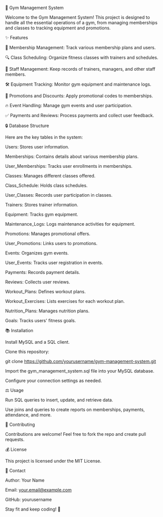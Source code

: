 💪 Gym Management System

Welcome to the Gym Management System! This project is designed to handle all the essential operations of a gym, from managing memberships and classes to tracking equipment and promotions.

✨ Features

📅 Membership Management: Track various membership plans and users.

🔍 Class Scheduling: Organize fitness classes with trainers and schedules.

💼 Staff Management: Keep records of trainers, managers, and other staff members.

🛠️ Equipment Tracking: Monitor gym equipment and maintenance logs.

🔮 Promotions and Discounts: Apply promotional codes to memberships.

🔥 Event Handling: Manage gym events and user participation.

✅ Payments and Reviews: Process payments and collect user feedback.

🔒 Database Structure

Here are the key tables in the system:

Users: Stores user information.

Memberships: Contains details about various membership plans.

User_Memberships: Tracks user enrollments in memberships.

Classes: Manages different classes offered.

Class_Schedule: Holds class schedules.

User_Classes: Records user participation in classes.

Trainers: Stores trainer information.

Equipment: Tracks gym equipment.

Maintenance_Logs: Logs maintenance activities for equipment.

Promotions: Manages promotional offers.

User_Promotions: Links users to promotions.

Events: Organizes gym events.

User_Events: Tracks user registration in events.

Payments: Records payment details.

Reviews: Collects user reviews.

Workout_Plans: Defines workout plans.

Workout_Exercises: Lists exercises for each workout plan.

Nutrition_Plans: Manages nutrition plans.

Goals: Tracks users' fitness goals.

📚 Installation

Install MySQL and a SQL client.

Clone this repository:

git clone https://github.com/yourusername/gym-management-system.git

Import the gym_management_system.sql file into your MySQL database.

Configure your connection settings as needed.

⚖️ Usage

Run SQL queries to insert, update, and retrieve data.

Use joins and queries to create reports on memberships, payments, attendance, and more.

🔧 Contributing

Contributions are welcome! Feel free to fork the repo and create pull requests.

💰 License

This project is licensed under the MIT License.

🔗 Contact

Author: Your Name

Email: your.email@example.com

GitHub: yourusername

Stay fit and keep coding! 💪

